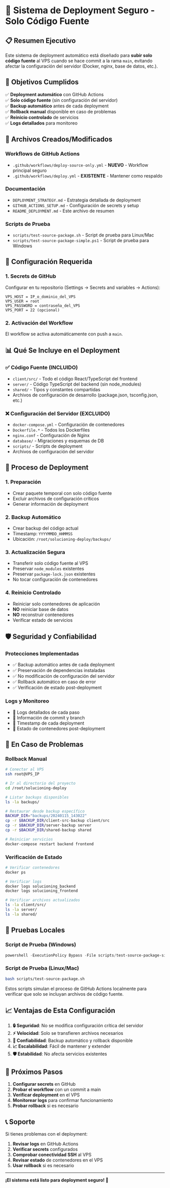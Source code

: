 # 🚀 Sistema de Deployment Seguro - Solo Código Fuente

## 📋 **Resumen Ejecutivo**

Este sistema de deployment automático está diseñado para **subir solo código fuente** al VPS cuando se hace commit a la rama `main`, evitando afectar la configuración del servidor (Docker, nginx, base de datos, etc.).

## 🎯 **Objetivos Cumplidos**

✅ **Deployment automático** con GitHub Actions  
✅ **Solo código fuente** (sin configuración del servidor)  
✅ **Backup automático** antes de cada deployment  
✅ **Rollback manual** disponible en caso de problemas  
✅ **Reinicio controlado** de servicios  
✅ **Logs detallados** para monitoreo  

## 📁 **Archivos Creados/Modificados**

### **Workflows de GitHub Actions**
- `.github/workflows/deploy-source-only.yml` - **NUEVO** - Workflow principal seguro
- `.github/workflows/deploy.yml` - **EXISTENTE** - Mantener como respaldo

### **Documentación**
- `DEPLOYMENT_STRATEGY.md` - Estrategia detallada de deployment
- `GITHUB_ACTIONS_SETUP.md` - Configuración de secrets y setup
- `README_DEPLOYMENT.md` - Este archivo de resumen

### **Scripts de Prueba**
- `scripts/test-source-package.sh` - Script de prueba para Linux/Mac
- `scripts/test-source-package-simple.ps1` - Script de prueba para Windows

## 🔧 **Configuración Requerida**

### **1. Secrets de GitHub**
Configurar en tu repositorio (Settings → Secrets and variables → Actions):

```
VPS_HOST = IP_o_dominio_del_VPS
VPS_USER = root
VPS_PASSWORD = contraseña_del_VPS
VPS_PORT = 22 (opcional)
```

### **2. Activación del Workflow**
El workflow se activa automáticamente con push a `main`.

## 📊 **Qué Se Incluye en el Deployment**

### ✅ **Código Fuente (INCLUIDO)**
- `client/src/` - Todo el código React/TypeScript del frontend
- `server/` - Código TypeScript del backend (sin node_modules)
- `shared/` - Tipos y constantes compartidas
- Archivos de configuración de desarrollo (package.json, tsconfig.json, etc.)

### ❌ **Configuración del Servidor (EXCLUIDO)**
- `docker-compose.yml` - Configuración de contenedores
- `Dockerfile.*` - Todos los Dockerfiles
- `nginx.conf` - Configuración de Nginx
- `database/` - Migraciones y esquemas de DB
- `scripts/` - Scripts de deployment
- Archivos de configuración del servidor

## 🔄 **Proceso de Deployment**

### **1. Preparación**
- Crear paquete temporal con solo código fuente
- Excluir archivos de configuración críticos
- Generar información de deployment

### **2. Backup Automático**
- Crear backup del código actual
- Timestamp: `YYYYMMDD_HHMMSS`
- Ubicación: `/root/solucioning-deploy/backups/`

### **3. Actualización Segura**
- Transferir solo código fuente al VPS
- Preservar `node_modules` existentes
- Preservar `package-lock.json` existentes
- No tocar configuración de contenedores

### **4. Reinicio Controlado**
- Reiniciar solo contenedores de aplicación
- **NO** reiniciar base de datos
- **NO** reconstruir contenedores
- Verificar estado de servicios

## 🛡️ **Seguridad y Confiabilidad**

### **Protecciones Implementadas**
- ✅ Backup automático antes de cada deployment
- ✅ Preservación de dependencias instaladas
- ✅ No modificación de configuración del servidor
- ✅ Rollback automático en caso de error
- ✅ Verificación de estado post-deployment

### **Logs y Monitoreo**
- 📝 Logs detallados de cada paso
- 📝 Información de commit y branch
- 📝 Timestamp de cada deployment
- 📝 Estado de contenedores post-deployment

## 🚨 **En Caso de Problemas**

### **Rollback Manual**
```bash
# Conectar al VPS
ssh root@VPS_IP

# Ir al directorio del proyecto
cd /root/solucioning-deploy

# Listar backups disponibles
ls -la backups/

# Restaurar desde backup específico
BACKUP_DIR="backups/20240115_143022"
cp -r $BACKUP_DIR/client-src-backup client/src
cp -r $BACKUP_DIR/server-backup server
cp -r $BACKUP_DIR/shared-backup shared

# Reiniciar servicios
docker-compose restart backend frontend
```

### **Verificación de Estado**
```bash
# Verificar contenedores
docker ps

# Verificar logs
docker logs solucioning_backend
docker logs solucioning_frontend

# Verificar archivos actualizados
ls -la client/src/
ls -la server/
ls -la shared/
```

## 🧪 **Pruebas Locales**

### **Script de Prueba (Windows)**
```powershell
powershell -ExecutionPolicy Bypass -File scripts/test-source-package-simple.ps1
```

### **Script de Prueba (Linux/Mac)**
```bash
bash scripts/test-source-package.sh
```

Estos scripts simulan el proceso de GitHub Actions localmente para verificar que solo se incluyan archivos de código fuente.

## 📈 **Ventajas de Esta Configuración**

1. **🔒 Seguridad**: No se modifica configuración crítica del servidor
2. **⚡ Velocidad**: Solo se transfieren archivos necesarios
3. **🔄 Confiabilidad**: Backup automático y rollback disponible
4. **📈 Escalabilidad**: Fácil de mantener y extender
5. **🛡️ Estabilidad**: No afecta servicios existentes

## 🎯 **Próximos Pasos**

1. **Configurar secrets** en GitHub
2. **Probar el workflow** con un commit a main
3. **Verificar deployment** en el VPS
4. **Monitorear logs** para confirmar funcionamiento
5. **Probar rollback** si es necesario

## 📞 **Soporte**

Si tienes problemas con el deployment:

1. **Revisar logs** en GitHub Actions
2. **Verificar secrets** configurados
3. **Comprobar conectividad SSH** al VPS
4. **Revisar estado** de contenedores en el VPS
5. **Usar rollback** si es necesario

---

**¡El sistema está listo para deployment seguro! 🚀**
